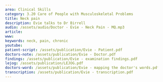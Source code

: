 ```yaml
---
area: Clinical Skills
category: 3.20 Care of People with Musculoskeletal Problems
title: Neck pain
description: Evie talks to Dr Birrell
audio: /assets/audio/Doctor - Evie - Neck Pain - MQ.mp3
article: 
www: 
keywords: neck, pain, chronic
youtube:
patient-script: /assets/publication/Evie - Patient.pdf
doctors-note: /assets/publication/Evie - Doctor.pdf
findings: /assets/publication/Evie - examination findings.pdf
lejog: /assets/publication/LEJOG.pdf
doctors-word: /assets/publication/Evie - mapping the doctor's words.pdf
transcription: /assets/publication/Evie - transcription.pdf
--- 
```

